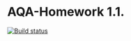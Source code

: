 # AQA-Homework 1.1.
[![Build status](https://ci.appveyor.com/api/projects/status/7oiw49qrig69751t?svg=true)](https://ci.appveyor.com/project/Galina34427/aqa-homework1-1)
